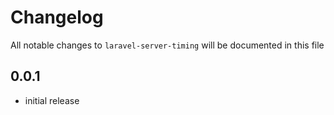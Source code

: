 # Changelog

All notable changes to `laravel-server-timing` will be documented in this file

## 0.0.1

- initial release
